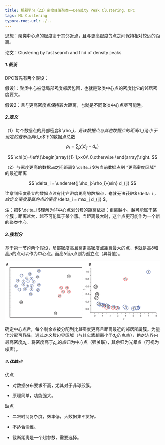 ```yaml
---
title: 机器学习（22）密度峰值聚类——Density Peak Clustering. DPC
tags: ML Clustering
typora-root-url: ./..
---
```


思想：聚类中心点的密度高于其邻近点，且与更高密度的点之间保持相对较远的距离。

<!--more-->

论文：Clustering by fast search and find of density peaks

##### 1.假设

DPC首先有两个假设：

假设1：聚类中心被低局部密度邻居包围，也就是聚类中心点的密度比它的邻居密度要大。

假设2：且与更高密度点保持较大距离，也就是不同聚类中心点尽可能远。

##### 2.定义

（1）每个数据点的局部密度$ \rho_i$，是该数据点与其他数据点的距离$d_{ij}$小于设定的截断距离$d_c$下的数据点总数

$$ \rho_i = \sum_j \chi(d_{ij} - d_c) $$

$$ \chi(x)=\left\{\begin{array}{1}
1,x<0\\
0,otherwise
\end{array}\right. $$

（2）与密度更高的数据点之间距离$ \delta_i $为当前数据点到 “更高密度区域” 的最近距离

$$ \delta_i = \underset{j:\rho_j>\rho_i}{min} d_{ij} $$

注意到密度最大的数据点没有比它密度更高的数据点，也就无法获取$ \delta_i $，故定义密度最高的点的密度$ \delta_i = max_j d_{ij} $。

注：把$ \delta_i $理解为非中心点划分簇的距离依据：距离越小，越可能属于某个簇；距离越大，越不可能属于某个簇。当距离最大时，这个点更可能作为一个新的聚类中心。

##### 3.簇划分

基于第一节的两个假设，局部密度高且离更高密度点距离最大的点，也就是高$\delta$和高$\rho$的点可以作为中心点。而高$\delta$低$\rho$点则为孤立点（异常值）。

![](/assets/images/DPC/one.png)

确定中心点后，每个剩余点被分配到比其密度更高且距离最近的邻居所属簇。为量化分配可靠性，通过定义簇边界区域（与其它簇距离小于$d_c$的点集），确定边界内最高密度$\rho_b$，将密度高于$\rho_b$的点归为中心点（强关联），其余归为光晕点（可视为噪声）。

##### 4.优缺点

优点

- 对数据分布要求不高，尤其对于非球形簇。

- 原理简单，功能强大。

缺点

- 二次时间复杂度，效率低，大数据集不友好。

- 不适合高维。

- 截断距离是一个超参数，需要选择。

~~~
~~~



~~~
~~~

